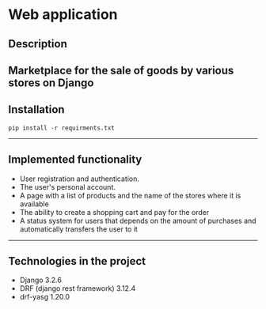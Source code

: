 # Web application
## Description 
Marketplace for the sale of goods by various stores on Django
---
## Installation
```
pip install -r requirments.txt
```
---
## Implemented functionality
* User registration and authentication.
* The user's personal account.
* A page with a list of products and the name of the stores where it is available
* The ability to create a shopping cart and pay for the order
* A status system for users that depends on the amount of purchases and automatically transfers the user to it
---
## Technologies in the project
* Django 3.2.6
* DRF (django rest framework) 3.12.4 
* drf-yasg 1.20.0
